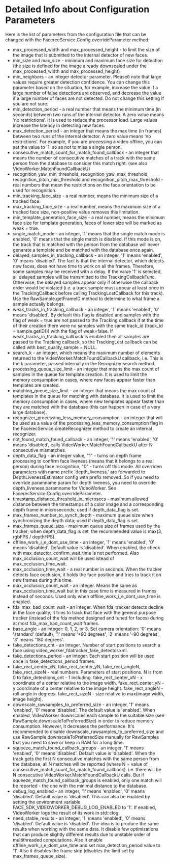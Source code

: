 # Detailed Info about Configuration Parameters

Here is the list of parameters from the configuration file that can be changed with the FacerecService.Config.overrideParameter method:

* max_processed_width and max_processed_height - to limit the size of the image that is submitted to the internal detector of new faces.
* min_size and max_size - minimum and maximum face size for detection (the size is defined for the image already downscaled under the max_processed_width and max_processed_height)
* min_neighbors - an integer detector parameter. Pleaseб note that large values require greater detection confidence. You can change this parameter based on the situation, for example, increase the value if a large number of false detections are observed, and decrease the value if a large number of faces are not detected. Do not change this setting if you are not sure.
* min_detection_period - a real number that means the minimum time (in seconds) between two runs of the internal detector. A zero value means ‘no restrictions’. It is used to reduce the processor load. Large values increase the latency in detecting new faces.
* max_detection_period - an integer that means the max time (in frames) between two runs of the internal detector. A zero value means ‘no restrictions’. For example, if you are processing a video offline, you can set the value to '1' so as not to miss a single person.
* consecutive_match_count_for_match_found_callback - an integer that means the number of consecutive matches of a track with the same person from the database to consider this match right. (see also VideoWorker.MatchFoundCallbackU)
* recognition_yaw_min_threshold, recognition_yaw_max_threshold, recognition_pitch_min_threshold and recognition_pitch_max_threshold - real numbers that mean the restrictions on the face orientation to be used for recognition.
* min_tracking_face_size - a real number, means the minimum size of a tracked face.
* max_tracking_face_size - a real number, means the maximum size of a tracked face size, non-positive value removes this limitation.
* min_template_generation_face_size - a real number, means the minimum face size for template generation, faces of lower size will be marked as weak = true.
* single_match_mode - an integer, '1' means that the single match mode is enabled, '0' means that the single match is disabled. If this mode is on, the track that is matched with the person from the database will never generate a template and be matched with the database once again.
* delayed_samples_in_tracking_callback - an integer, '1' means 'enabled', '0' means 'disabled'. The fact is that the internal detector, which detects new faces, does not have time to work on all the frames. Therefore, some samples may be received with a delay. If the value '1' is selected, all delayed samples will be transmitted to the TrackingCallbackFunc. Otherwise, the delayed samples appear only if otherwise the callback order would be violated (i.e. a track sample must appear at least once in the TrackingCallback before calling TrackingLostCallback for this track). Use the RawSample.getFrameID method to determine to what frame a sample actually belongs.
* weak_tracks_in_tracking_callback - an integer, '1' means 'enabled', '0' means 'disabled'. By default this flag is disabled and samples with the flag of weak = true are not passed to the Tracking callback if at the time of their creation there were no samples with the same track_id (track_id = sample.getID()) with the flag of weak=false. If weak_tracks_in_tracking_callback is enabled then all samples are passed to the Tracking callback, so the TrackingLost callback can be called with best_quality_sample = NULL.
* search_k - an integer, which means the maximum number of elements returned to the VideoWorker.MatchFoundCallbackU callback, i.e. This is the k parameter, passed internally in the Recognizer.search method.
* processing_queue_size_limit - an integer that means the max count of samples in the queue for template creation. It is used to limit the memory consumption in cases, where new faces appear faster than templates are created.
* matching_queue_size_limit - an integer that means the max count of templates in the queue for matching with database. It is used to limit the memory consumption in cases, where new templates appear faster than they are matched with the database (this can happen in case of a very large database).
* recognizer_processing_less_memory_consumption - an integer that will be used as a value of the processing_less_memory_consumption flag in the FacerecService.createRecognizer method to create an internal recognizer.
* not_found_match_found_callback - an integer, '1' means 'enabled', '0' means 'disabled', calls VideoWorker.MatchFoundCallbackU after N consecutive mismatches.
* depth_data_flag - an integer value, "1" - turns on depth frame processing to confirm face liveness (means that it belongs to a real person) during face recognition, "0" - turns off this mode. All overriden parameters with name prefix 'depth_liveness.' are forwarded to DepthLivenessEstimator config with prefix removed. So if you need to override paramname param for depth liveness, you need to override depth_liveness.paramname for VideoWorker. See FacerecService.Config.overrideParameter.
* timestamp_distance_threshold_in_microsecs - maximum allowed distance between the timestamps of a color image and a corresponding depth frame in microseconds; used if depth_data_flag is set.
* max_frames_number_to_synch_depth - maximum queue size when synchronizing the depth data; used if depth_data_flag is set.
* max_frames_queue_size - maximum queue size of frames used by the tracker; when depth_data_flag is set, the recommended value is max(3, rgbFPS / depthFPS).
* offline_work_i_e_dont_use_time - an integer, '1' means 'enabled', '0' means 'disabled'. Default value is 'disabled'. When enabled, the check with max_detector_confirm_wait_time is not performed. Also max_occlusion_count_wait will be used istead of max_occlusion_time_wait.
* max_occlusion_time_wait - a real number in seconds. When the tracker detects face occlusion, it holds the face position and tries to track it on new frames during this time.
* max_occlusion_count_wait - an integer. Means the same as max_occlusion_time_wait but in this case time is measured in frames instead of seconds. Used only when offline_work_i_e_dont_use_time is enabled.
* fda_max_bad_count_wait - an integer. When fda_tracker detects decline in the face quality, it tries to track that face with the general purpose tracker (instead of the fda method designed and tuned for faces) during at most fda_max_bad_count_wait frames.
* base_angle - an integer: 0, 1, 2, or 3. Set camera orientation: '0' means 'standard' (default), '1' means '+90 degrees', '2' means '-90 degrees', '3' means '180 degrees'.
* fake_detections_cnt - an integer. Number of start positions to search a face using video_worker_fdatracker_fake_detector.xml.
* fake_detections_period - an integer. Each start position will be used once in fake_detections_period frames.
* fake_rect_center_xN, fake_rect_center_yN, fake_rect_angleN, fake_rect_sizeN - real numbers. Parameters of start positions. N is from 0 to fake_detections_cnt - 1 including. fake_rect_center_xN - x coordinate of a center relative to the image width. fake_rect_center_yN - y coordinate of a center relative to the image height. fake_rect_angleN - roll angle in degrees. fake_rect_sizeN - size relative to max(image width, image height).
* downscale_rawsamples_to_preferred_size - an integer, '1' means 'enabled', '0' means 'disabled'. The default value is 'enabled'. When enabled, VideoWorker downscales each sample to the suitable size (see RawSample.downscaleToPreferredSize) in order to reduce memory consumption. However, it decreases the performance. It's recommended to disable downscale_rawsamples_to_preferred_size and use RawSample.downscaleToPreferredSize manually for RawSamples that you need to save or keep in RAM for a long time.
* squeeze_match_found_callback_groups - an integer, '1' means 'enabled', '0' means 'disabled'. Default value is 'disabled'. When the track gets the first N consecutive matches with the same person from the database, all N matches will be reported (where N = value of consecutive_match_count_for_match_found_callback). i.e. there will be N consecutive VideoWorker.MatchFoundCallbackU calls. But if squeeze_match_found_callback_groups is enabled, only one match will be reported - the one with the minimal distance to the database.
* debug_log_enabled - an integer, '1' means 'enabled', '0' means 'disabled'. Default value is 'disabled'. This can also be enabled by setting the environment variable FACE_SDK_VIDEOWORKER_DEBUG_LOG_ENABLED to '1'. If enabled, VideoWorker logs the result of its work in std::clog.
* need_stable_results - an integer, '1' means 'enabled', '0' means 'disabled'. Default value is 'disabled'. The idea is to produce the same results when working with the same data. It disable few optimizations that can produce slightly different results due to unstable order of multithreaded computations. Also it enable offline_work_i_e_dont_use_time and set max_detection_period value to '1'. Also it disables the frame skip (disables the limit set by max_frames_queue_size).
